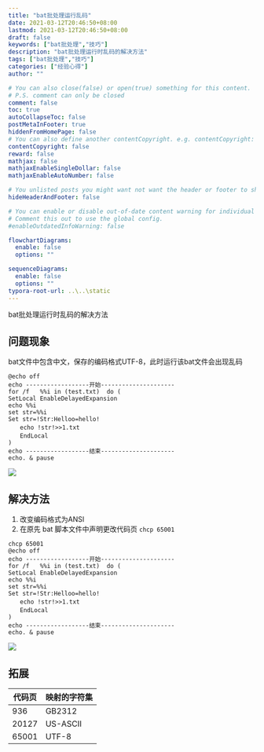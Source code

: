 ```yaml
---
title: "bat批处理运行乱码"
date: 2021-03-12T20:46:50+08:00
lastmod: 2021-03-12T20:46:50+08:00
draft: false
keywords: ["bat批处理","技巧"]
description: "bat批处理运行时乱码的解决方法"
tags: ["bat批处理","技巧"]
categories: ["经验心得"]
author: ""

# You can also close(false) or open(true) something for this content.
# P.S. comment can only be closed
comment: false
toc: true
autoCollapseToc: false
postMetaInFooter: true
hiddenFromHomePage: false
# You can also define another contentCopyright. e.g. contentCopyright: "This is another copyright."
contentCopyright: false
reward: false
mathjax: false
mathjaxEnableSingleDollar: false
mathjaxEnableAutoNumber: false

# You unlisted posts you might want not want the header or footer to show
hideHeaderAndFooter: false

# You can enable or disable out-of-date content warning for individual post.
# Comment this out to use the global config.
#enableOutdatedInfoWarning: false

flowchartDiagrams:
  enable: false
  options: ""

sequenceDiagrams: 
  enable: false
  options: ""
typora-root-url: ..\..\static
---
```


bat批处理运行时乱码的解决方法

<!--more-->

## 问题现象

bat文件中包含中文，保存的编码格式UTF-8，此时运行该bat文件会出现乱码

```batch
@echo off
echo ------------------开始---------------------
for /f   %%i in (test.txt)  do (
SetLocal EnableDelayedExpansion
echo %%i
set str=%%i
Set str=!Str:Helloo=hello!
　　echo !str!>>1.txt
　　EndLocal
)
echo ------------------结束---------------------
echo. & pause
```

![](https://cdn.jsdelivr.net/gh/mazy699/PicGo@main/img/202205121801443.png)

## 解决方法

1. 改变编码格式为ANSI
2. 在原先 bat 脚本文件中声明更改代码页 `chcp 65001`

```batch
chcp 65001
@echo off
echo ------------------开始---------------------
for /f   %%i in (test.txt)  do (
SetLocal EnableDelayedExpansion
echo %%i
set str=%%i
Set str=!Str:Helloo=hello!
　　echo !str!>>1.txt
　　EndLocal
)
echo ------------------结束---------------------
echo. & pause
```

![](https://cdn.jsdelivr.net/gh/mazy699/PicGo@main/img/202205121802355.png)

## 拓展

| 代码页 | 映射的字符集 |
| ------ | ------------ |
| 936    | GB2312       |
| 20127  | US-ASCII     |
| 65001  | UTF-8        |


